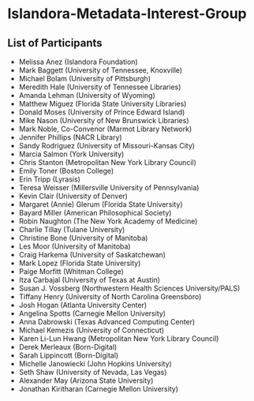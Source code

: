 # Islandora-Metadata-Interest-Group

## List of Participants

* Melissa Anez (Islandora Foundation)
* Mark Baggett (University of Tennessee, Knoxville)
* Michael Bolam (University of Pittsburgh)  
* Meredith Hale (University of Tennessee Libraries)
* Amanda Lehman (University of Wyoming)
* Matthew Miguez (Florida State University Libraries)
* Donald Moses (University of Prince Edward Island)
* Mike Nason (University of New Brunswick Libraries)
* Mark Noble, Co-Convenor (Marmot Library Network)
* Jennifer Phillips (NACR Library)
* Sandy Rodriguez (University of Missouri-Kansas City)
* Marcia Salmon (York University)
* Chris Stanton (Metropolitan New York Library Council)
* Emily Toner (Boston College)
* Erin Tripp (Lyrasis)
* Teresa Weisser (Millersville University of Pennsylvania)
* Kevin Clair (University of Denver)
* Margaret (Annie) Glerum (Florida State University)
* Bayard Miller (American Philosophical Society)
* Robin Naughton (The New York Academy of Medicine)
* Charlie Tillay (Tulane University)
* Christine Bone (University of Manitoba)
* Les Moor (University of Manitoba)
* Craig Harkema (University of Saskatchewan)
* Mark Lopez (Florida State University)
* Paige Morfitt (Whitman College)
* Itza Carbajal (University of Texas at Austin)
* Susan J. Vossberg (Northwestern Health Sciences University/PALS)
* Tiffany Henry (University of North Carolina Greensboro)
* Josh Hogan (Atlanta University Center)
* Angelina Spotts (Carnegie Mellon University)
* Anna Dabrowski (Texas Advanced Computing Center)
* Michael Kemezis (University of Connecticut)
* Karen Li-Lun Hwang (Metropolitan New York Library Council)
* Derek Merleaux (Born-Digital)
* Sarah Lippincott (Born-Digital)
* Michelle Janowiecki (John Hopkins University)
* Seth Shaw (University of Nevada, Las Vegas)
* Alexander May (Arizona State University)
* Jonathan Kiritharan (Carnegie Mellon University)
